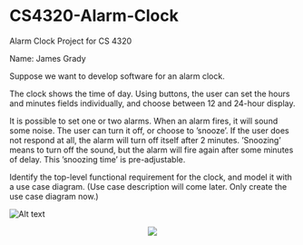 # CS4320-Alarm-Clock
Alarm Clock Project for CS 4320

Name: James Grady

Suppose we want to develop software for an alarm clock.

The clock shows the time of day. Using buttons, the user can set the hours and minutes fields individually, and choose between 12 and 24-hour display.

It is possible to set one or two alarms. When an alarm fires, it will sound some noise. The user can turn it off, or choose to ’snooze’. If the user does not respond at all, the alarm will turn off itself after 2 minutes. ’Snoozing’ means to turn off the sound, but the alarm will fire again after some minutes of delay. This ’snoozing time’ is pre-adjustable.

Identify the top-level functional requirement for the clock, and model it with a use case diagram.  (Use case description will come later.  Only create the use case diagram now.)

![Alt text](CS4320-Alarm-Clock/AlarmClockUseCaseDiagram.jpg)

<p align="center">
  <img src="CS4320-Alarm-Clock/AlarmClockUseCaseDiagram.jpg"/>
</p>
